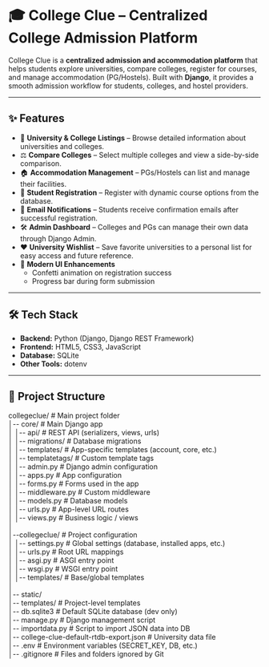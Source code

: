 # 🎓 College Clue – Centralized College Admission Platform

College Clue is a **centralized admission and accommodation platform** that helps students explore universities, compare colleges, register for courses, and manage accommodation (PG/Hostels). Built with **Django**, it provides a smooth admission workflow for students, colleges, and hostel providers.

---

## ✨ Features

- 🔎 **University & College Listings** – Browse detailed information about universities and colleges.
- ⚖️ **Compare Colleges** – Select multiple colleges and view a side-by-side comparison.
- 🏠 **Accommodation Management** – PGs/Hostels can list and manage their facilities.
- 📝 **Student Registration** – Register with dynamic course options from the database.
- 📩 **Email Notifications** – Students receive confirmation emails after successful registration.
- 🛠️ **Admin Dashboard** – Colleges and PGs can manage their own data through Django Admin.
- ❤️ **University Wishlist** – Save favorite universities to a personal list for easy access and future reference.
- 🎉 **Modern UI Enhancements**
  - Confetti animation on registration success
  - Progress bar during form submission
 

---

## 🛠 Tech Stack

- **Backend:** Python (Django, Django REST Framework)
- **Frontend:** HTML5, CSS3, JavaScript
- **Database:** SQLite 
- **Other Tools:** dotenv

---

## 📂 Project Structure

collegeclue/ # Main project folder<br>
│-- core/ # Main Django app<br>
│ │-- api/ # REST API (serializers, views, urls)<br>
│ │-- migrations/ # Database migrations<br>
│ │-- templates/ # App-specific templates (account, core, etc.)<br>
│ │-- templatetags/ # Custom template tags<br>
│ │-- admin.py # Django admin configuration<br>
│ │-- apps.py # App configuration<br>
│ │-- forms.py # Forms used in the app<br>
│ │-- middleware.py # Custom middleware<br>
│ │-- models.py # Database models<br>
│ │-- urls.py # App-level URL routes<br>
│ │-- views.py # Business logic / views<br>
│<br>
│--collegeclue/ # Project configuration<br>
│ │-- settings.py # Global settings (database, installed apps, etc.)<br>
│ │-- urls.py # Root URL mappings<br>
│ │-- asgi.py # ASGI entry point<br>
│ │-- wsgi.py # WSGI entry point<br>
│ │-- templates/ # Base/global templates<br>
│<br>
│-- static/<br>
│-- templates/ # Project-level templates<br>
│-- db.sqlite3 # Default SQLite database (dev only)<br>
│-- manage.py # Django management script<br>
│-- importdata.py # Script to import JSON data into DB<br>
│-- college-clue-default-rtdb-export.json # University data file<br>
│-- .env # Environment variables (SECRET_KEY, DB, etc.)<br>
│-- .gitignore # Files and folders ignored by Git<br>
